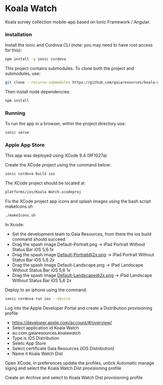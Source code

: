 # Koala Watch

Koala survey collection mobile-app based on Ionic Framework / Angular.

### Installation

Install the Ionic and Cordova CLI (note: you may need to have root access for this):

```bash
npm install -g ionic cordova
```

This project contains submodules. To clone both the project and submodules, use:

```bash
git clone --recurse-submodules https://github.com/gaiaresources/koala-watch
```

Then install node dependencies:

```bash
npm install
```

### Running

To run the app in a browser, within the project directory use:

```bash
ionic serve
```

### Apple App Store

This app was deployed using XCode 9.4 (9F1027a)

Create the XCode project using the command below:

```bash
ionic cordova build ios
```

The XCode project should be located at

```bash
platforms/ios/Koala Watch.xcodeproj
```

Fix the XCode project app icons and splash images using the bash script makeIcons.sh

```bash
./makeIcons.sh
```

In Xcode:

* Set the development team to Gaia Resources, from there the ios build command should succeed
* Drag the spash image Default-Portrait.png -> iPad Portrait Without Status Bar iOS 5,6 1x
* Drag the spash image Default-Portrait@2x.png -> iPad Portrait Without Status Bar iOS 5,6 2x
* Drag the spash image Default-Landscape.png -> iPad Landscape Without Status Bar iOS 5,6 1x
* Drag the spash image Default-Landscape@2x.png -> iPad Landscape Without Status Bar iOS 5,6 2x

Deploy to an iphone using the command:

```bash
ionic cordova run ios --device
```

Log into the Apple Developer Portal and create a Distribution provisioning profile

* https://developer.apple.com/account/#/overview/
* Select application id Koala Watch
* au.com.gaiaresources.koalawatch
* Type is iOS Distribution
* Seletc App Store
* Select certificate Gaia Resources (iOS Distribution)
* Name it Koala Watch Dist

Open XCode, in preferences update the profiles, untick Automatic manage siging and select the Koala Watch Dist provisioning profile

Create an Archive and select to Koala Watch Dist provisioning profile








